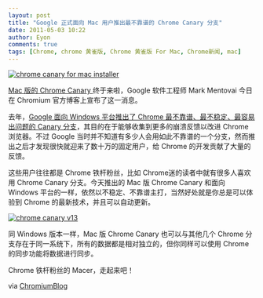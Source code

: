 ```yaml
---
layout: post
title: "Google 正式面向 Mac 用户推出最不靠谱的 Chrome Canary 分支"
date: 2011-05-03 10:22
author: Eyon
comments: true
tags: [Chrome, chrome 黄雀版, Chrome 黄雀版 For Mac, Chrome新闻, mac]
---
```

<a href="http://img.chromi.org/2011/05/chrome-canary-for-mac-installer.png">![](http://img.chromi.org/2011/05/chrome-canary-for-mac-installer-394x550.png "chrome canary for mac installer")</a>

[Mac 版的 Chrome Canary ](http://tools.google.com/dlpage/chromesxs)终于来啦，Google 软件工程师 Mark Mentovai 今日在 Chromium 官方博客上宣布了这一消息。

去年，[Google 面向 Windows 平台推出了 Chrome 最不靠谱、最不稳定、最容易出问题的 Canary 分支](http://www.chromi.org/archives/6148)，其目的在于能够收集到更多的崩溃反馈以改进 Chrome 浏览器。不过 Google 当时并不知道有多少人会用如此不靠谱的一个分支，然而推出之后才发现很快就迎来了数十万的固定用户，给 Chrome 的开发贡献了大量的反馈。

这些用户往往都是 Chrome 铁杆粉丝，比如 Chrome迷的读者中就有很多人喜欢用 Chrome Canary 分支。今天推出的 Mac 版 Chrome Canary 和面向 Windows 平台的一样，依然以不稳定、不靠谱主打，当然好处就是你总是可以体验到 Chrome 的最新技术，并且可以自动更新。

<a href="http://img.chromi.org/2011/05/chrome-canary-v13.png">![](http://img.chromi.org/2011/05/chrome-canary-v13.png "chrome canary v13")</a>

同 Windows 版本一样，Mac 版 Chrome Canary 也可以与其他几个 Chrome 分支存在于同一系统下，所有的数据都是相对独立的，但你同样可以使用 Chrome 的同步功能将数据进行同步。

Chrome 铁杆粉丝的 Macer，走起来吧！

via [ChromiumBlog](http://blog.chromium.org/2011/05/adding-more-yellow-to-mac-color-scheme.html)
